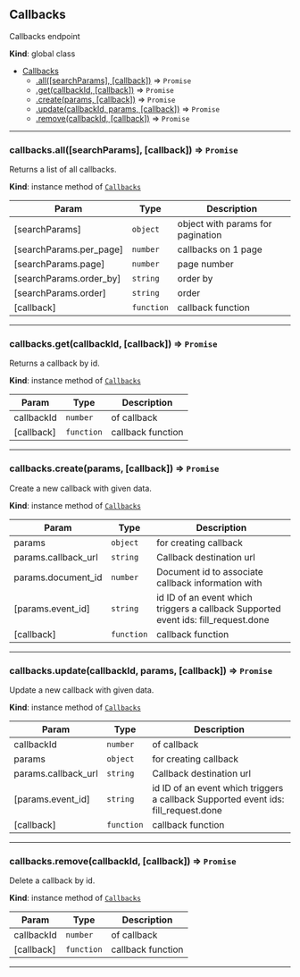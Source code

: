 <a name="Callbacks"></a>

## Callbacks
Callbacks endpoint

**Kind**: global class  

* [Callbacks](#Callbacks)
    * [.all([searchParams], [callback])](#Callbacks+all) ⇒ <code>Promise</code>
    * [.get(callbackId, [callback])](#Callbacks+get) ⇒ <code>Promise</code>
    * [.create(params, [callback])](#Callbacks+create) ⇒ <code>Promise</code>
    * [.update(callbackId, params, [callback])](#Callbacks+update) ⇒ <code>Promise</code>
    * [.remove(callbackId, [callback])](#Callbacks+remove) ⇒ <code>Promise</code>


* * *

<a name="Callbacks+all"></a>

### callbacks.all([searchParams], [callback]) ⇒ <code>Promise</code>
Returns a list of all callbacks.

**Kind**: instance method of [<code>Callbacks</code>](#Callbacks)  

| Param | Type | Description |
| --- | --- | --- |
| [searchParams] | <code>object</code> | object with params for pagination |
| [searchParams.per_page] | <code>number</code> | callbacks on 1 page |
| [searchParams.page] | <code>number</code> | page number |
| [searchParams.order_by] | <code>string</code> | order by |
| [searchParams.order] | <code>string</code> | order |
| [callback] | <code>function</code> | callback function |


* * *

<a name="Callbacks+get"></a>

### callbacks.get(callbackId, [callback]) ⇒ <code>Promise</code>
Returns a callback by id.

**Kind**: instance method of [<code>Callbacks</code>](#Callbacks)  

| Param | Type | Description |
| --- | --- | --- |
| callbackId | <code>number</code> | of callback |
| [callback] | <code>function</code> | callback function |


* * *

<a name="Callbacks+create"></a>

### callbacks.create(params, [callback]) ⇒ <code>Promise</code>
Create a new callback with given data.

**Kind**: instance method of [<code>Callbacks</code>](#Callbacks)  

| Param | Type | Description |
| --- | --- | --- |
| params | <code>object</code> | for creating callback |
| params.callback_url | <code>string</code> | Callback destination url |
| params.document_id | <code>number</code> | Document id to associate callback information with |
| [params.event_id] | <code>string</code> | id ID of an event which triggers a callback Supported event ids: fill_request.done | signature_request.done | constructor.done |
| [callback] | <code>function</code> | callback function |


* * *

<a name="Callbacks+update"></a>

### callbacks.update(callbackId, params, [callback]) ⇒ <code>Promise</code>
Update a new callback with given data.

**Kind**: instance method of [<code>Callbacks</code>](#Callbacks)  

| Param | Type | Description |
| --- | --- | --- |
| callbackId | <code>number</code> | of callback |
| params | <code>object</code> | for creating callback |
| params.callback_url | <code>string</code> | Callback destination url |
| [params.event_id] | <code>string</code> | id ID of an event which triggers a callback Supported event ids: fill_request.done | signature_request.done | constructor.done |
| [callback] | <code>function</code> | callback function |


* * *

<a name="Callbacks+remove"></a>

### callbacks.remove(callbackId, [callback]) ⇒ <code>Promise</code>
Delete a callback by id.

**Kind**: instance method of [<code>Callbacks</code>](#Callbacks)  

| Param | Type | Description |
| --- | --- | --- |
| callbackId | <code>number</code> | of callback |
| [callback] | <code>function</code> | callback function |


* * *

